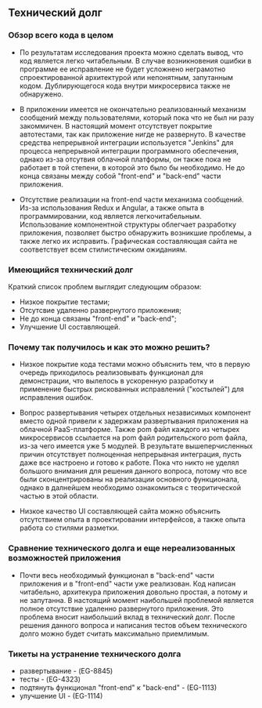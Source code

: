 ## Технический долг

### Обзор всего кода в целом
- По результатам исследования проекта можно сделать вывод, что код является легко
читабельным. В случае возникновения ошибки в программе ее исправление не будет
усложнено неграмотно спроектированной архитектурой или непонятным, запутанным кодом.
Дублирующегося кода внутри микросервиса также не обнаружено.

- В приложении имеется не окончательно реализованный механизм сообщений между
пользователями, который пока что не был ни разу закоммичен. В настоящий момент отсутствует покрытие автотестами, так как приложение нигде не развернуто. В качестве средства непрерывной интеграции используется "Jenkins" для процесса непрерывной интеграции программного обеспечения, однако из-за отсутвия облачной платформы, он также пока не работает в той степени, в которой это было бы необходимо. Не до конца связаны между собой "front-end" и "back-end" части приложения.

- Отсутствие реализации на front-end части механизма сообщений. Из-за использования Redux и Angular, а также опыта в программировании, код является легкочитабельным. Использование компонентной структуры облегчает разработку приложения, позволяет быстро обнаружить возникшие проблемы, а также легко их исправить. Графическая составляющая сайта не соответствует всем стилистическим ожиданиям.

### Имеющийся технический долг
Краткий список проблем выглядит следующим образом:
- Низкое покрытие тестами;
- Отсутсвие удаленно развернутого приложения;
- Не до конца связаны "front-end" и "back-end";
- Улучшение UI составляющей.

### Почему так получилось и как это можно решить?
- Низкое покрытие кода тестами можно объяснить тем, что  в первую очередь приходилось реализовывать функционал для демонстрации, что вылелось в ускоренную разработку и применение быстрых рискованных исправлений ("костылей") для исправления ошибок.

- Вопрос развертывания четырех отдельных независимых компонент вместо
одной привели к задержкам развертывания приложения на облачной PaaS-платформе. Также pom файл каждого из четырех микросервисов
ссылается на pom файл родительского pom файла, из-за чего имеется уже 5 модулей.
В результате вышеперчисленных причин отсутствует полноценная непрерывная интеграция,
пусть даже все настроено и готово к работе. Пока что никто не уделял большого внимания
для решения данного вопроса, потому что все были сконцентрированы на реализации
основного функционала, однако в далнейшем необходимо ознакомиться с теоритической
частью в этой области.

- Низкое качество UI составляющей сайта можно объяснить отсутствием опыта в проектировании интерфейсов, а также опыта работа со стилями  разметки.

### Cравнение технического долга и еще нереализованных возможностей приложения
- Почти весь необходимый функционал в "back-end" части приложения и в "front-end" части уже реализован. Код написан читабельно,
архитекура приложения довольно простая, а потому и не запутанна. В настоящий момент
наибольшей проблемой является полное отсутствие удаленно развернутого приложения.
Это проблема вносит наибольший вклад в технический долг. После решения данного
вопроса и написания тестов объем технического долго можно будет считать максимально приемлимым.

### Тикеты на устранение технического долга
- развертывание - (EG-8845)
- тесты - (EG-4323)
- подтянуть функционал "front-end" к "back-end" - (EG-1113)
- улучшение UI - (EG-1114)
